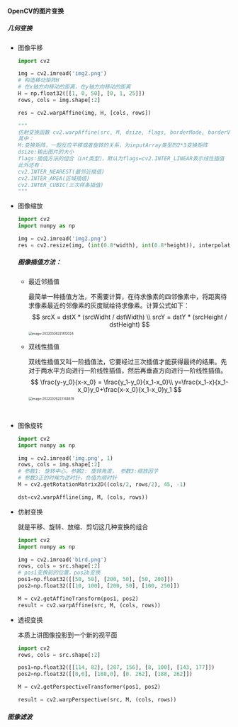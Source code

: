 #### OpenCV的图片变换

##### 几何变换

- 图像平移

  ```python
  import cv2
  
  img = cv2.imread('img2.png')
  # 构造移动矩阵H
  # 在x轴方向移动的距离，在y轴方向移动的距离
  H = np.float32([[1, 0, 50], [0, 1, 25]])
  rows, cols = img.shape[:2]
  
  res = cv2.warpAffine(img, H, [cols, rows])
  
  """
  仿射变换函数 cv2.warpAffine(src, M, dsize, flags, borderMode, borderValue)
  其中：
  M:变换矩阵，一般反应平移或者旋转的关系，为inputArray类型的2*3变换矩阵
  dsize:输出图片的大小
  flags:插值方法的组合（int类型），默认为flags=cv2.INTER_LINEAR表示线性插值
  此外还有：
  cv2.INTER_NEAREST(最邻近插值)
  cv2.INTER_AREA(区域插值)
  cv2.INTER_CUBIC(三次样条插值)
  """
  ```

- 图像缩放

  ```python
  import cv2
  import numpy as np
  
  img = cv2.imread('img2.png')
  res = cv2.resize(img, (int(0.8*width), int(0.8*height)), interpolation=cv2.INTER_AREA)
  ```

  ##### 图像插值方法：

  - 最近邻插值

    最简单一种插值方法，不需要计算，在待求像素的四邻像素中，将距离待求像素最近的邻像素的灰度赋给待求像素。计算公式如下：
    $$
    srcX = dstX * (srcWidht / dstWidth) \\
    srcY = dstY * (srcHeight / dstHeight)
    $$
    <img src="/Users/zhuyue/Code/Python/collected-papers/CV/openCV/image-20220326221812024.png" alt="image-20220326221812024" style="zoom:50%;" />

  - 双线性插值

    双线性插值又叫一阶插值法，它要经过三次插值才能获得最终的结果。先对于两水平方向进行一阶线性插值，然后再垂直方向进行一阶线性插值。
    $$
    \frac{y-y_0}{x-x_0} = \frac{y_1-y_0}{x_1-x_0}\\
    y=\frac{x_1-x}{x_1-x_0}y_0+\frac{x-x_0}{x_1-x_0}y_1
    $$
    <img src="/Users/zhuyue/Code/Python/collected-papers/CV/openCV/image-20220326223144676.png" alt="image-20220326223144676" style="zoom:50%;" />

​	 	

- 图像旋转

  ```python
  import cv2
  import numpy as np
  
  img = cv2.imread('img.png', 1)
  rows, cols = img.shape[:2]
  # 参数1: 旋转中心，参数2: 旋转角度， 参数3:缩放因子
  # 参数3正的时候为逆时针，负值为顺时针
  M = cv2.getRotationMatrix2D((cols/2, rows/2), 45, -1)
  
  dst=cv2.warpAffline(img, M, (cols, rows))
  ```

  

- 仿射变换

  就是平移、旋转、放缩、剪切这几种变换的组合

  ```python
  import cv2
  import numpy as np
  
  img = cv2.imread('bird.png')
  rows, cols = src.shape[:2]
  # pos1变换前的位置，pos2b变换
  pos1=np.float32([[50, 50], [200, 50], [50, 200]])
  pos2=np.float32([[10, 100], [200, 50], [100, 250]])
  
  M = cv2.getAffineTransform(pos1, pos2)
  result = cv2.warpAffine(src, M, (cols, rows))
  ```

- 透视变换

  本质上讲图像投影到一个新的视平面

  ```python
  import cv2
  rows, cols = src.shape[:2]
  
  pos1=np.float32([[114, 82], [287, 156], [8, 100], [143, 177]])
  pos2=np.float32([[0,0], [188,0], [0. 262], [188, 262]])
  
  M = cv2.getPerspectiveTransformer(pos1, pos2)
  
  result = cv2.warpPerspective(src, M, (cols, rows))
  ```

##### 图像滤波

